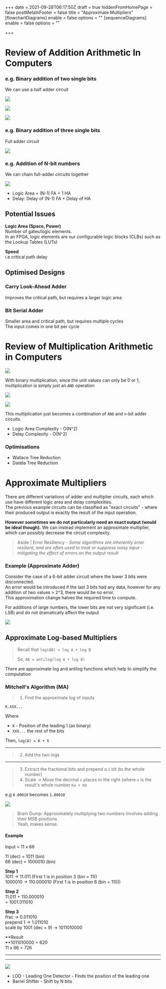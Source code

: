 +++
date = 2021-09-28T06:17:50Z
draft = true
hiddenFromHomePage = false
postMetaInFooter = false
title = "Approximate Multipliers"
[flowchartDiagrams]
enable = false
options = ""
[sequenceDiagrams]
enable = false
options = ""

+++
# Review of Addition Arithmetic In Computers

### e.g. Binary addition of two single bits

We can use a half adder circuit

![](/uploads/20210928-snipaste_2021-09-28_16-20-45.jpg)

![](/uploads/20210928-snipaste_2021-09-28_16-20-49.jpg)

![](/uploads/20210928-snipaste_2021-09-28_16-20-15.jpg)

### e.g. Binary addition of three single bits

Full adder circuit

![](/uploads/20210928-snipaste_2021-09-28_16-21-47.jpg)

### e.g. Addition of N-bit numbers

We can chain full-adder circuits together

![](/uploads/20210928-snipaste_2021-09-28_16-22-44.jpg)

* Logic Area = (N-1) FA + 1 HA
* Delay: Delay of (N-1) FA + Delay of HA

## Potential Issues

**Logic Area (Space, Power)**  
Number of gates/logic elements.  
In an FPGA, logic elements are our configurable logic blocks (CLBs) such as the Lookup Tables (LUTs)

**Speed**  
i.e critical path delay

## Optimised Designs

### Carry Look-Ahead Adder

Improves the critical path, but requires a larger logic area

### Bit Serial Adder

Smaller area and critical path, but requires multiple cycles  
The input comes in one bit per cycle

# Review of Multiplication Arithmetic in Computers

![](/uploads/20210928-snipaste_2021-09-28_16-30-49.jpg)

With binary multiplication, since the unit values can only be 0 or 1, multiplication is simply just an `AND` operation

![](/uploads/20210928-snipaste_2021-09-28_16-32-18.jpg)

![](/uploads/20210928-snipaste_2021-09-28_16-32-26.jpg)

This multiplication just becomes a combination of `AND` and `n`-bit adder circuits.

* Logic Area Complexity - O(N^2)
* Delay Complexity - O(N^2)

### Optimisations

* Wallace Tree Reduction
* Dadda Tree Reduction

# Approximate Multipliers

There are different variations of adder and multiplier circuits, each which use have different logic area and delay complexities.  
The previous example circuits can be classified as "exact circuits" - where their produced output is exactly the result of the input operation.

**However sometimes we do not particularly need an exact output (would be ideal though).** We can instead implement an approximate multiplier, which can possibly decrease the circuit complexity.

> Aside | Error Resiliency - _Some algorithms are inherently error resilient, and are often used to treat or suppress noisy input - mitigating the effect of errors on the output result_

### Example (Approximate Adder)

Consider the case of a 6-bit adder circuit where the lower 3 bits were disconnected.  
An error would be introduced if the last 3 bits had any data, however for any addition of two values > 2^3, there would be no error.  
This approximation change halves the required time to compute.

For additions of large numbers, the lower bits are not very significant (i.e. LSB) and do not dramatically affect the output

![](/uploads/20210928-snipaste_2021-09-28_16-48-19.jpg)

## Approximate Log-based Multipliers

> Recall that `log(AB) = log A + log B`
>
> So, `AB = antilog(log A + log B)`

There are approximate log and antilog functions which help to simplify the computation

### Mitchell's Algorithm (MA)

> 1. Find the approximate log of inputs

`K.XXX...`

Where

* `K` - Position of the leading 1 (as binary)
* `XXX...` the rest of the bits

Then, `log(A) = K + X`

***

> 2. Add the two logs

***

> 3. Extract the fractional bits and prepend a `1` bit (to the whole number)
> 4. Scale -> Move the decimal `n` places to the right (where `n` is the result's whole number `Ka + Kb`

e.g `0.00010` becomes `1.00010`

![](/uploads/20210928-snipaste_2021-09-28_17-36-07.jpg)

> Brain Dump: Approximately multiplying two numbers involves adding their MSB positions  
> Yeah, makes sense.

#### Example

Input = 11 x 66

11 (dec) = 1011 (bin)  
66 (dec) = 1000010 (bin)

**Step 1**  
1011 -> 11.011    (First 1 is in position 3 (bin = 11))  
1000010 -> 110.000010    (First 1 is in position 6 (bin = 110))

**Step 2**  
11\.011 + 110.000010  
= 1001.011010

**Step 3**  
frac -> 0.011010  
prepend 1 -> 1.011010  
scale by 1001 (dec = 9) -> 1011010000

**Result  
**1011010000 = 620  
11 x 66 = 726

***

***

![](/uploads/20210928-snipaste_2021-09-28_17-45-06.jpg)

* LOD - Leading One Detector - Finds the position of the leading one
* Barrel Shifter - Shift by N bits